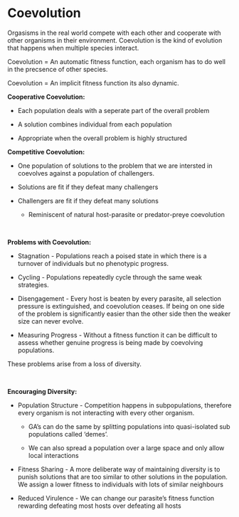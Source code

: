 # Coevolution
Orgasisms in the real world compete with each other and cooperate with other organisms in their environment. Coevolution is the kind of evolution that happens when multiple species interact. 

Coevolution = An automatic fitness function, each organism has to do well in the precsence of other species. 

Coevolution = An implicit fitness function its also dynamic.

**Cooperative Coevolution:**

- Each population deals with a seperate part of the overall problem

- A solution combines individual from each population

- Appropriate when the overall problem is highly structured

**Competitive Coevolution:**

- One population of solutions to the problem that we are intersted in coevolves against a population of challengers.

- Solutions are fit if they defeat many challengers

- Challengers are fit if they defeat many solutions

	- Reminiscent of natural host-parasite or predator-preye coevolution

<br/>

**Problems with Coevolution:**

- Stagnation - Populations reach a poised state in which there is a turnover of individuals but no phenotypic progress.

- Cycling - Populations repeatedly cycle through the same weak strategies.

- Disengagement - Every host is beaten by every parasite, all selection pressure is extinguished, and coevolution ceases. If being on one side of the problem is significantly easier than the other side then the weaker size can never evolve.

- Measuring Progress - Without a fitness function it can be difficult to assess whether genuine progress is being made by coevolving populations.

These problems arise from a loss of diversity.

<br/>

**Encouraging Diversity:**

- Population Structure - Competition happens in subpopulations, therefore every organism is not interacting with every other organism. 

	- GA’s can do the same by splitting populations into quasi-isolated sub populations called ‘demes’.

	- We can also spread a population over a large space and only allow local interactions

- Fitness Sharing - A more deliberate way of maintaining diversity is to punish solutions that are too similar to other solutions in the population. We assign a lower fitness to individuals with lots of similar neighbours

- Reduced Virulence - We can change our parasite’s fitness function rewarding defeating most hosts over defeating all hosts 


